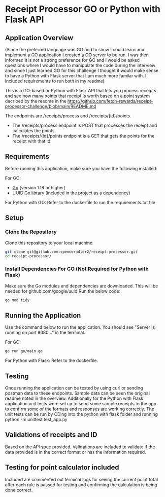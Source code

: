# Receipt Processor GO or Python with Flask API

## Application Overview

(Since the preferred language was GO and to show I could learn and implement a GO application I created a GO server to be run. I was then informed it is not a strong preference for GO and I would be asked questions where I would have to manipulate the code during the interview and since I just learned GO for this challenge I thought it would make sense to have a Python with Flask server that I am much more familar with. I included requirements to run both in my readme)

This is a GO-based or Python with Flask API that lets you process receipts and see how many points that receipt is worth based on a point system decribed by the readme in the https://github.com/fetch-rewards/receipt-processor-challenge/blob/main/README.md

The endpoints are /receipts/process and /receipts/{id}/points.
- The /receipts/process endpoint is POST that processes the receipt and calculates the points. 
- The /receipts/{id}/points endpoint is a GET that gets the points for the receipt with that id. 

## Requirements

Before running this application, make sure you have the following installed:

For GO:
- [Go](https://golang.org/dl/) (version 1.18 or higher)
- [UUID Go library](https://pkg.go.dev/github.com/google/uuid) (included in the project as a dependency)

For Python with GO:
Refer to the dockerfile to run the requirements.txt file
## Setup 

### Clone the Repository

Clone this repository to your local machine:

```bash
git clone git@github.com:spenceradler2/receipt-processor.git
cd receipt-processor/
```
### Install Dependencies For GO (Not Required for Python with Flask)

Make sure the Go modules and dependencies are downloaded. This will be needed for github.com/google/uuid Run the below code:

```bash
go mod tidy
```

## Running the Application

Use the command below to run the application. You should see "Server is running on port 8080..." in the terminal.

For GO:
```bash
go run go/main.go
```
For Python with Flask:
Refer to the dockerfile.

## Testing
Once running the application can be tested by using curl or sending postman data to these endpoints. Sample data can be seen the original readme noted in the overview. Additionally for the Python with Flask application unit tests were set up to send some sample receipts to the app to confirm some of the formats and responses are working correctly. The unit tests can be run by CDing into the python with flask folder and running python -m unittest test_app.py

## Validations of receipts and ID   
Based on the API spec provided. Validations are included to validate if the data provided is in the correct format or has the information required.

## Testing for point calculator included
Included are commented out terminal logs for seeing the current point total after each rule is passed for testing and confirming the calculation is being done correct. 